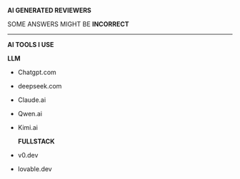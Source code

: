 **AI GENERATED REVIEWERS**

SOME ANSWERS MIGHT BE **INCORRECT**

---

**AI TOOLS I USE**
 
  **LLM**
- Chatgpt.com
- deepseek.com
- Claude.ai
- Qwen.ai
- Kimi.ai
  
  **FULLSTACK**
- v0.dev
- lovable.dev

